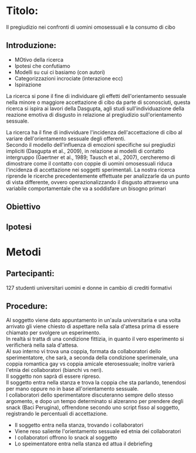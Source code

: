 # Titolo:
Il pregiudizio nei confronti di uomini omosessuali e la consumo di cibo

## Introduzione:
- MOtivo della ricerca
- Ipotesi che confutiamo
- Modelli su cui ci basiamo (con autori)
- Categorizzazioni incrociate (interazione ecc)
- Ispirazione  

La ricerca si pone il fine di individuare gli effetti dell'orientamento sessuale nella minore o maggiore accettazione di cibo da parte di sconosciuti, questa ricerca si ispira ai lavori della Dasgupta, agli studi sull'individuazione della reazione emotiva di disgusto in relazione al pregiudizio sull'orientamento sessuale.

La ricerca ha il fine di indivviduare l'incidenza dell'accettazione di cibo al variare dell'orientamento sessuale degli offerenti.  
Secondo il modello dell'influenza di emozioni specifiche sui pregiudizi impliciti (Dasgupta et al., 2009), in relazione ai modelli di contatto intergruppo (Gaertner et al., 1989; Tausch et al., 2007), cercheremo di dimostrare come il contatto con coppie di uomini omosessuali riduca l'incidenza di accettazione nei soggetti sperimentali.
La nostra ricerca riprende le ricerche precedentemente effettuate per analizzarle da un punto di vista differente, ovvero operazionalizzando il disgusto attraverso una variabile comportamentale che va a soddisfare un bisogno primari


## Obiettivo 
## Ipotesi

# Metodi

## Partecipanti: 

127 studenti universitari uomini e donne in cambio di crediti formativi

## Procedure: 

Al soggetto viene dato appuntamento in un'aula universitaria e una volta arrivato gli viene chiesto di aspettare nella sala d'attesa prima di essere chiamato per svolgere un esperimento.  
In realtà si tratta di una condizione fittizia, in quanto il vero esperimento si verificherà nella sala d'attesa.  
Al suo interno vi trova una coppia, formata da collaboratori dello sperimentatore, che sarà, a seconda della condizione sperimenale, una coppia romantica gay vs coppia amicale eterosessuale; inoltre varierà l'etnia dei collaboratori (bianchi vs neri).  
Il soggetto non saprà di essere ripreso.  
Il soggetto entra nella stanza e trova la coppia che sta parlando, tenendosi per mano oppure no in base all'orientamento sessuale.  
I collaboratori dello sperimentatore discuteranno sempre dello stesso argomento, e dopo un tempo determinato si alzeranno per prendere degli snack (Baci Perugina), offrendone secondo uno script fisso al soggetto, registrando le percentuali di accettazione.  

- Il soggetto entra nella stanza, trovando i collaboratori
- Viene reso saliente l'orientamento sessuale ed etnia dei collaboratori
- I collaboratori offrono lo snack al soggetto
- Lo speimentatore entra nella stanza ed attua il debriefing
